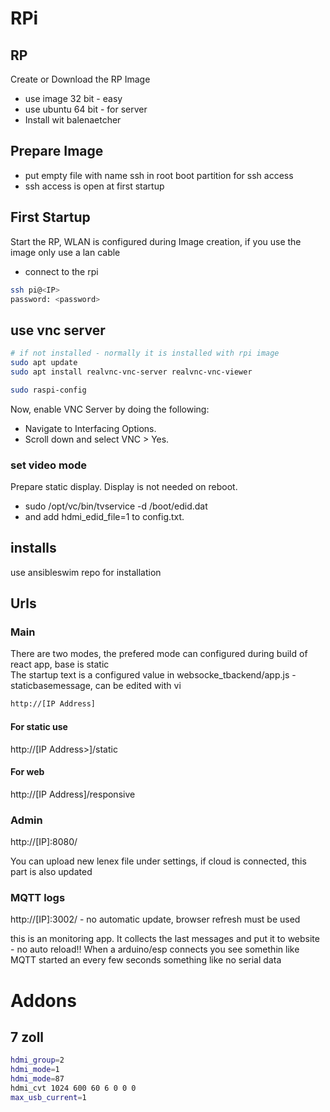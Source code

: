 # RPi

## RP

Create or Download the RP Image

* use image 32 bit - easy
* use ubuntu 64 bit - for server 
* Install wit balenaetcher

## Prepare Image

* put empty file with name ssh in root boot partition for ssh access
* ssh access is open at first startup

## First Startup

Start the RP, WLAN is configured during Image creation, if you use the image only use a lan cable  

* connect to the rpi

```bash
ssh pi@<IP>
password: <password>
```

## use vnc server

```bash
# if not installed - normally it is installed with rpi image
sudo apt update
sudo apt install realvnc-vnc-server realvnc-vnc-viewer

sudo raspi-config
```

Now, enable VNC Server by doing the following:

* Navigate to Interfacing Options.
* Scroll down and select VNC > Yes.


### set video mode

Prepare static display. Display is not needed on reboot.

* sudo /opt/vc/bin/tvservice -d /boot/edid.dat
* and add hdmi_edid_file=1 to config.txt.

## installs

use ansibleswim repo for installation
## Urls

### Main

There are two modes, the prefered mode can configured during build of react app, base is static  
The startup text is a configured value in websocke_tbackend/app.js - staticbasemessage, can be edited with vi  

```html
http://[IP Address]
```

#### For static use

http://[IP Address>]/static

#### For web

http://[IP Address]/responsive

### Admin

http://[IP]:8080/

You can upload new lenex file under settings, if cloud is connected, this part is also updated  

### MQTT logs

http://[IP]:3002/ - no automatic update, browser refresh must be used

this is an monitoring app. It collects the last messages and put it to website - no auto reload!! When a arduino/esp connects you see somethin like MQTT started an every few seconds something like no serial data

# Addons

## 7 zoll

```bash
hdmi_group=2
hdmi_mode=1
hdmi_mode=87
hdmi_cvt 1024 600 60 6 0 0 0
max_usb_current=1 
```